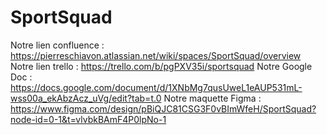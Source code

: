 # SportSquad


Notre lien confluence : https://pierreschiavon.atlassian.net/wiki/spaces/SportSquad/overview
Notre lien trello : https://trello.com/b/pgPXV35i/sportsquad
Notre Google Doc : https://docs.google.com/document/d/1XNbMg7qusUweL1eAUP531mL-wss00a_ekAbzAcz_uVg/edit?tab=t.0
Notre maquette Figma : https://www.figma.com/design/pBiQJC81CSG3F0vBImWfeH/SportSquad?node-id=0-1&t=vlvbkBAmF4P0lpNo-1
